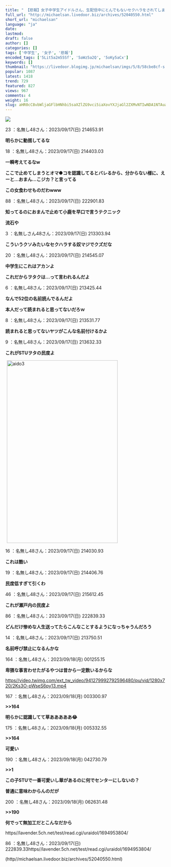 ```yaml
---
title: " 【悲報】女子中学生アイドルさん、生配信中にとんでもないセクハラをされてしまう"
full_url: "http://michaelsan.livedoor.biz/archives/52040550.html"
short_url: "michaelsan"
language: "ja"
date: 
lastmod: 
draft: false
author: []
categories: []
tags: ['中学生', '女子', '悲報']
encoded_tags: ['5Lit5a2m55Sf', '5aWz5a2Q', '5oKy5aCx']
keywords: []
thumbnail: "https://livedoor.blogimg.jp/michaelsan/imgs/5/8/58cbe8cf-s.jpg"
popular: 1087
latest: 1418
trend: 729
featured: 827
views: 967
comments: 4
weight: 16
slug: aHR0cC8vbWljaGFlbHNhbi5saXZlZG9vci5iaXovYXJjaGl2ZXMvNTIwNDA1NTAuaHRtbA==
---
```


![](https://livedoor.blogimg.jp/michaelsan/imgs/5/8/58cbe8cf-s.jpg)

<div><p>23 ：名無し48さん：2023/09/17(日) 214653.91</p><b><p>明らかに動揺してるな </p></b><p>18 ：名無し48さん：2023/09/17(日) 214403.03</p><b><p>一瞬考えてるなw</p></b><p><b><p>ここで止めてしまうとオマ●コを認識してるとバレるから、分からない様に、えーと…おまん…こジカ？と言ってる</p></b></p><p><b><p></p></b></p><b><p>この女食わせものだわwww </p></b><p>88 ：名無し48さん：2023/09/17(日) 222901.83</p><p><b><p>知ってるのにおまんで止めて小鹿を早口で言うテクニック</p></b></p><p><b><p></p></b></p><b><p>流石や </p></b><p>3 ：名無しさん48さん：2023/09/17(日) 213303.94</p><b><p>こういうクソみたいなセクハラする奴マジでクズだな </p></b><p>20 ：名無し48さん：2023/09/17(日) 214545.07</p><p><b><p>中学生にこれはアカンよ</p></b></p><p><b><p></p></b></p><b><p>これだからヲタクは…って言われるんだよ </p></b><p>6 ：名無し48さん：2023/09/17(日) 213425.44</p><p><b><p>なんで52位の名前読んでるんだよ</p></b></p><p><b><p></p></b></p><b><p>本人だって読まれると思ってないだろｗ </p></b><p>8 ：名無し48さん：2023/09/17(日) 213531.77</p><b><p>読まれると思ってないヤツがこんな名前付けるかよ </p></b><p>9 ：名無し48さん：2023/09/17(日) 213632.33</p><b><p>これがSTUヲタの民度よ</p></b><img class='pict' hspace='5' alt='aido3' border='0' height='573' width='348' src='https//livedoor.blogimg.jp/michaelsan/imgs/7/5/75a7f7a7.jpg'><p>16 ：名無し48さん：2023/09/17(日) 214030.93</p><b><p>これは酷い</p></b><p>19 ：名無し48さん：2023/09/17(日) 214406.76</p><b><p>民度低すぎて引くわ </p></b><p>46 ：名無し48さん：2023/09/17(日) 215612.45</p><b><p>これが瀬戸内の民度よ </p></b>86 ：名無し48さん：2023/09/17(日) 222839.33<b><p>どんだけ惨めな人生送ってたらこんなことするようになっちゃうんだろう </p></b><p>14 ：名無し48さん：2023/09/17(日) 213750.51</p><b><p>名前呼び禁止になるんかな </p></b><p>164 ：名無し48さん：2023/09/18(月) 001255.15</p><p><b><p>卑猥な事言わせたがるやつは昔から一定数いるからな</p></b></p><p><b><p></p></b></p> <p></p><a title='' target='_blank' href='https//video.twimg.com/ext_tw_video/941279992792596480/pu/vid/1280x720/2Ks3O-pWseS6py13.mp4'><p>https//video.twimg.com/ext_tw_video/941279992792596480/pu/vid/1280x720/2Ks3O-pWseS6py13.mp4</p></a><p> </p><p>167 ：名無し48さん：2023/09/18(月) 003300.97</p><p><b><p>>>164</p></b></p><p><b><p></p></b></p><b><p>明らかに認識してて草あああああ😂 </p></b><p>175 ：名無し48さん：2023/09/18(月) 005332.55</p><p><b><p>>>164</p></b></p><p><b><p></p></b></p><b><p>可愛い </p></b><p>190 ：名無し48さん：2023/09/18(月) 042730.79</p><p><b><p>>>1</p></b></p><p><b><p></p></b></p><p><b><p>この子STUで一番可愛いし華があるのに何でセンターにしないの？</p></b></p><p><b><p></p></b></p><b><p>普通に意味わからんのだが </p></b><p>200 ：名無し48さん：2023/09/18(月) 062631.48</p><p><p><b><p>>>190</p></b></p></p><p><p><b><p></p></b></p></p><p><b><p>何でって無加工だとこんなだから</p></b></p>https//lavender.5ch.net/test/read.cgi/uraidol/1694953804/<br clear='all'> <p id='a6850dc6aefc0d5bbff2bea180d92d89'> </p> <p id='a6850dc6aefc0d5bbff2bea180d92d89'> </p> <p class='alistcloud-container-6795'></p> <p>86 ：名無し48さん：2023/09/17(日) 222839.33https//lavender.5ch.net/test/read.cgi/uraidol/1694953804/</p></div>

(http//michaelsan.livedoor.biz/archives/52040550.html)
